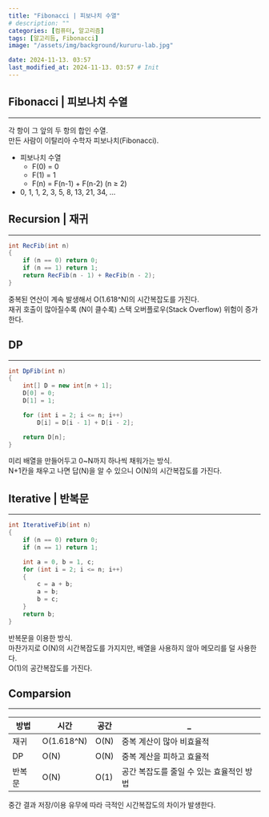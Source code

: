 ```yaml
---
title: "Fibonacci | 피보나치 수열"
# description: ""
categories: [컴퓨터, 알고리즘]
tags: [알고리듬, Fibonacci]
image: "/assets/img/background/kururu-lab.jpg"

date: 2024-11-13. 03:57
last_modified_at: 2024-11-13. 03:57 # Init
---
```


## Fibonacci | 피보나치 수열

---

각 항이 그 앞의 두 항의 합인 수열.  
만든 사람이 이탈리아 수학자 피보나치(Fibonacci).  

- 피보나치 수열
  - F(0) = 0
  - F(1) = 1
  - F(n) = F(n-1) + F(n-2) (n ≥ 2)
- 0, 1, 1, 2, 3, 5, 8, 13, 21, 34, ...

## Recursion | 재귀

---

```cs
int RecFib(int n)
{
	if (n == 0) return 0;
	if (n == 1) return 1;
	return RecFib(n - 1) + RecFib(n - 2);
}
```

중복된 연산이 계속 발생해서 O(1.618^N)의 시간복잡도를 가진다.  
재귀 호출이 많아질수록 (N이 클수록) 스택 오버플로우(Stack Overflow) 위험이 증가한다.  

## DP

---

```cs
int DpFib(int n)
{
	int[] D = new int[n + 1];
	D[0] = 0;
	D[1] = 1;

	for (int i = 2; i <= n; i++)
		D[i] = D[i - 1] + D[i - 2];

	return D[n];
}
```

미리 배열을 만들어두고 0~N까지 하나씩 채워가는 방식.  
N+1칸을 채우고 나면 답(N)을 알 수 있으니 O(N)의 시간복잡도를 가진다.  

## Iterative | 반복문

---

```cs
int IterativeFib(int n)
{
	if (n == 0) return 0;
	if (n == 1) return 1;

	int a = 0, b = 1, c;
	for (int i = 2; i <= n; i++)
	{
		c = a + b;
		a = b;
		b = c;
	}
	return b;
}
```

반복문을 이용한 방식.  
마찬가지로 O(N)의 시간복잡도를 가지지만, 배열을 사용하지 않아 메모리를 덜 사용한다.  
O(1)의 공간복잡도를 가진다.  

## Comparsion

---

| 방법   | 시간       | 공간 | _                                        |
| ------ | ---------- | ---- | ---------------------------------------- |
| 재귀   | O(1.618^N) | O(N) | 중복 계산이 많아 비효율적                |
| DP     | O(N)       | O(N) | 중복 계산을 피하고 효율적                |
| 반복문 | O(N)       | O(1) | 공간 복잡도를 줄일 수 있는 효율적인 방법 |

중간 결과 저장/이용 유무에 따라 극적인 시간복잡도의 차이가 발생한다.  
